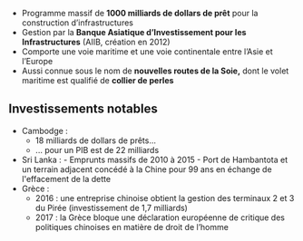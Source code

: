 - Programme massif de **1000 milliards de dollars de prêt** pour la construction d’infrastructures 
- Gestion par la **Banque Asiatique d’Investissement pour les Infrastructures** (AIIB, création en 2012)
- Comporte une voie maritime et une voie continentale entre l’Asie et l’Europe
- Aussi connue sous le nom de **nouvelles routes de la Soie,** dont le volet maritime est qualifié de **collier de perles**

## Investissements notables

- Cambodge : 
   - 18 milliards de dollars de prêts...
   - ... pour un PIB est de 22 milliards
- Sri Lanka :
	   - Emprunts massifs de 2010 à 2015 
	   - Port de Hambantota et un terrain adjacent concédé à la Chine pour 99 ans en échange de l'effacement de la dette
- Grèce :
   - 2016 : une entreprise chinoise obtient la gestion des terminaux 2 et 3 du Pirée (investissement de 1,7 milliards)
   - 2017 : la Grèce bloque une déclaration européenne de critique des politiques chinoises en matière de droit de l’homme